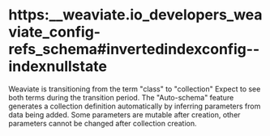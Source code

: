 # https:\_\_weaviate.io_developers_weaviate_config-refs_schema#invertedindexconfig--indexnullstate

Weaviate is transitioning from the term "class" to "collection" Expect to see both terms during the transition period. The "Auto-schema" feature generates a collection definition automatically by inferring parameters from data being added. Some parameters are mutable after creation, other parameters cannot be changed after collection creation.
